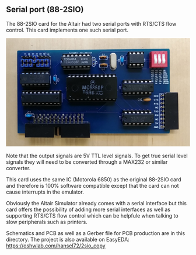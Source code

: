 ## Serial port (88-2SIO)

The 88-2SIO card for the Altair had two serial ports with RTS/CTS
flow control. This card implements one such serial port. 

![Serial card](serial.jpg)

Note that the output signals are 5V TTL level signals. To get true
serial level signals they will need to be converted through a MAX232
or similar converter.

This card uses the same IC (Motorola 6850) as the original 88-2SIO
card and therefore is 100% software compatible except that the card
can not cause interrupts in the emulator.

Obviously the Altair Simulator already comes with a serial interface
but this card offers the possibility of adding more serial interfaces
as well as supporting RTS/CTS flow control which can be helpfule when
talking to slow peripherals such as printers.

Schematics and PCB as well as a Gerber file for PCB production are in this directory. 
The project is also available on EasyEDA: https://oshwlab.com/hansel72/2sio_copy
